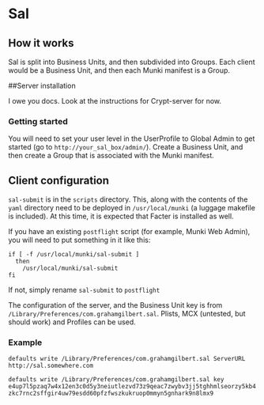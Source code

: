 # Sal

## How it works

Sal is split into Business Units, and then subdivided into Groups. Each client would be a Business Unit, and then each Munki manifest is a Group. 

##Server installation

I owe you docs. Look at the instructions for Crypt-server for now.

### Getting started

You will need to set your user level in the UserProfile to Global Admin to get started (go to ``http://your_sal_box/admin/``). Create a Business Unit, and then create a Group that is associated with the Munki manifest.

## Client configuration

``sal-submit`` is in the ``scripts`` directory. This, along with the contents of the ``yaml`` directory need to be deployed in ``/usr/local/munki`` (a luggage makefile is included). At this time, it is expected that Facter is installed as well.

If you have an existing ``postflight`` script (for example, Munki Web Admin), you will need to put something in it like this:

```
if [ -f /usr/local/munki/sal-submit ]
  then
    /usr/local/munki/sal-submit
fi
```

If not, simply rename ``sal-submit`` to ``postflight``

The configuration of the server, and the Business Unit key is from ``/Library/Preferences/com.grahamgilbert.sal``. Plists, MCX (untested, but should work) and Profiles can be used.

### Example

``defaults write /Library/Preferences/com.grahamgilbert.sal ServerURL http://sal.somewhere.com``

``defaults write /Library/Preferences/com.grahamgilbert.sal key e4up7l5pzaq7w4x12en3c0d5y3neiutlezvd73z9qeac7zwybv3jj5tghhmlseorzy5kb4zkc7rnc2sffgir4uw79esdd60pfzfwszkukruop0mmyn5gnhark9n8lmx9``

